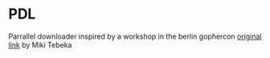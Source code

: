 # PDL
Parrallel downloader inspired by a workshop in the berlin gophercon [original link](https://www.353solutions.com/c/pdl22/) by Miki Tebeka
